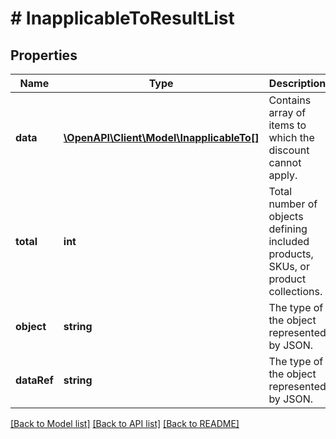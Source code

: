 # # InapplicableToResultList

## Properties

Name | Type | Description | Notes
------------ | ------------- | ------------- | -------------
**data** | [**\OpenAPI\Client\Model\InapplicableTo[]**](InapplicableTo.md) | Contains array of items to which the discount cannot apply. | [optional]
**total** | **int** | Total number of objects defining included products, SKUs, or product collections. | [optional]
**object** | **string** | The type of the object represented by JSON. | [optional] [default to 'list']
**dataRef** | **string** | The type of the object represented by JSON. | [optional] [default to 'data']

[[Back to Model list]](../../README.md#models) [[Back to API list]](../../README.md#endpoints) [[Back to README]](../../README.md)
